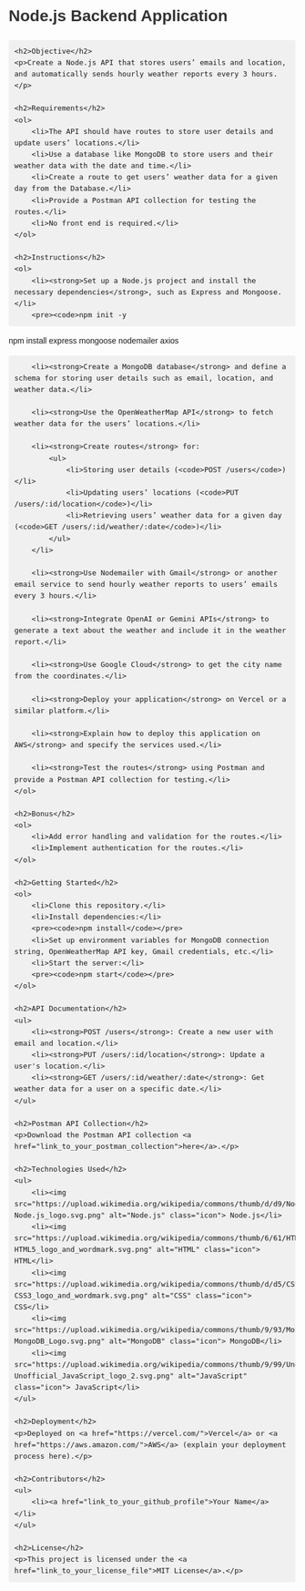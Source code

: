 <!DOCTYPE html>
<html lang="en">
<head>
    <meta charset="UTF-8">
    <meta name="viewport" content="width=device-width, initial-scale=1.0">
    <title>Node.js Backend Application</title>
    <style>
        body {
            font-family: Arial, sans-serif;
            line-height: 1.6;
            padding: 20px;
        }
        h1, h2, h3 {
            color: #333;
        }
        code {
            background-color: #f0f0f0;
            padding: 2px 4px;
            border-radius: 4px;
            font-size: 0.9em;
        }
        pre {
            background-color: #f0f0f0;
            padding: 10px;
            border-radius: 4px;
            overflow-x: auto;
        }
        .icon {
            width: 30px;
            height: 30px;
            margin-right: 10px;
            vertical-align: middle;
        }
    </style>
</head>
<body>
    <h1>Node.js Backend Application</h1>

    <h2>Objective</h2>
    <p>Create a Node.js API that stores users’ emails and location, and automatically sends hourly weather reports every 3 hours.</p>

    <h2>Requirements</h2>
    <ol>
        <li>The API should have routes to store user details and update users’ locations.</li>
        <li>Use a database like MongoDB to store users and their weather data with the date and time.</li>
        <li>Create a route to get users’ weather data for a given day from the Database.</li>
        <li>Provide a Postman API collection for testing the routes.</li>
        <li>No front end is required.</li>
    </ol>

    <h2>Instructions</h2>
    <ol>
        <li><strong>Set up a Node.js project and install the necessary dependencies</strong>, such as Express and Mongoose.</li>
        <pre><code>npm init -y
npm install express mongoose nodemailer axios</code></pre>

        <li><strong>Create a MongoDB database</strong> and define a schema for storing user details such as email, location, and weather data.</li>

        <li><strong>Use the OpenWeatherMap API</strong> to fetch weather data for the users’ locations.</li>

        <li><strong>Create routes</strong> for:
            <ul>
                <li>Storing user details (<code>POST /users</code>)</li>
                <li>Updating users’ locations (<code>PUT /users/:id/location</code>)</li>
                <li>Retrieving users’ weather data for a given day (<code>GET /users/:id/weather/:date</code>)</li>
            </ul>
        </li>

        <li><strong>Use Nodemailer with Gmail</strong> or another email service to send hourly weather reports to users’ emails every 3 hours.</li>

        <li><strong>Integrate OpenAI or Gemini APIs</strong> to generate a text about the weather and include it in the weather report.</li>

        <li><strong>Use Google Cloud</strong> to get the city name from the coordinates.</li>

        <li><strong>Deploy your application</strong> on Vercel or a similar platform.</li>

        <li><strong>Explain how to deploy this application on AWS</strong> and specify the services used.</li>

        <li><strong>Test the routes</strong> using Postman and provide a Postman API collection for testing.</li>
    </ol>

    <h2>Bonus</h2>
    <ol>
        <li>Add error handling and validation for the routes.</li>
        <li>Implement authentication for the routes.</li>
    </ol>

    <h2>Getting Started</h2>
    <ol>
        <li>Clone this repository.</li>
        <li>Install dependencies:</li>
        <pre><code>npm install</code></pre>
        <li>Set up environment variables for MongoDB connection string, OpenWeatherMap API key, Gmail credentials, etc.</li>
        <li>Start the server:</li>
        <pre><code>npm start</code></pre>
    </ol>

    <h2>API Documentation</h2>
    <ul>
        <li><strong>POST /users</strong>: Create a new user with email and location.</li>
        <li><strong>PUT /users/:id/location</strong>: Update a user's location.</li>
        <li><strong>GET /users/:id/weather/:date</strong>: Get weather data for a user on a specific date.</li>
    </ul>

    <h2>Postman API Collection</h2>
    <p>Download the Postman API collection <a href="link_to_your_postman_collection">here</a>.</p>

    <h2>Technologies Used</h2>
    <ul>
        <li><img src="https://upload.wikimedia.org/wikipedia/commons/thumb/d/d9/Node.js_logo.svg/320px-Node.js_logo.svg.png" alt="Node.js" class="icon"> Node.js</li>
        <li><img src="https://upload.wikimedia.org/wikipedia/commons/thumb/6/61/HTML5_logo_and_wordmark.svg/320px-HTML5_logo_and_wordmark.svg.png" alt="HTML" class="icon"> HTML</li>
        <li><img src="https://upload.wikimedia.org/wikipedia/commons/thumb/d/d5/CSS3_logo_and_wordmark.svg/320px-CSS3_logo_and_wordmark.svg.png" alt="CSS" class="icon"> CSS</li>
        <li><img src="https://upload.wikimedia.org/wikipedia/commons/thumb/9/93/MongoDB_Logo.svg/320px-MongoDB_Logo.svg.png" alt="MongoDB" class="icon"> MongoDB</li>
        <li><img src="https://upload.wikimedia.org/wikipedia/commons/thumb/9/99/Unofficial_JavaScript_logo_2.svg/320px-Unofficial_JavaScript_logo_2.svg.png" alt="JavaScript" class="icon"> JavaScript</li>
    </ul>

    <h2>Deployment</h2>
    <p>Deployed on <a href="https://vercel.com/">Vercel</a> or <a href="https://aws.amazon.com/">AWS</a> (explain your deployment process here).</p>

    <h2>Contributors</h2>
    <ul>
        <li><a href="link_to_your_github_profile">Your Name</a></li>
    </ul>

    <h2>License</h2>
    <p>This project is licensed under the <a href="link_to_your_license_file">MIT License</a>.</p>
</body>
</html>
